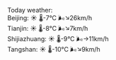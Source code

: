 Today weather:  
Beijing: ☀️ 🌡️-7°C 🌬️↘26km/h  
Tianjin: ☀️ 🌡️-8°C 🌬️↘7km/h  
Shijiazhuang: ☀️ 🌡️-9°C 🌬️→11km/h  
Tangshan: ☀️ 🌡️-10°C 🌬️↘9km/h  
